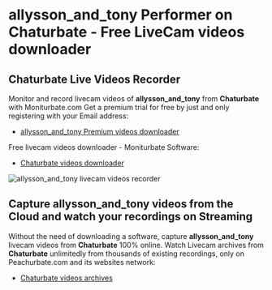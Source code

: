 # allysson_and_tony Performer on Chaturbate - Free LiveCam videos downloader

## Chaturbate Live Videos Recorder

Monitor and record livecam videos of **allysson_and_tony** from **Chaturbate** with Moniturbate.com
Get a premium trial for free by just and only registering with your Email address:
* [allysson_and_tony Premium videos downloader](https://moniturbate.com/request-demo-licence-key.html)

Free livecam videos downloader - Moniturbate Software:
* [Chaturbate videos downloader](https://moniturbate.com/moniturbate-download-software.html)

![allysson_and_tony livecam videos recorder](https://peachurnet.com/templates/moniturbate-software.png)


## Capture allysson_and_tony videos from the Cloud and watch your recordings on Streaming

Without the need of downloading a software, capture **allysson_and_tony** livecam videos from **Chaturbate** 100% online.
Watch Livecam archives from **Chaturbate** unlimitedly from thousands of existing recordings, only on Peachurbate.com and its websites network:
* [Chaturbate videos archives](https://peachurnet.com/)